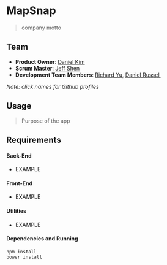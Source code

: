 # MapSnap

>company motto

## Team

* **Product Owner**: [Daniel Kim](http://github.com/DeeHKim)
* **Scrum Master**: [Jeff Shen](https://github.com/jshen212)
* **Development Team Members**: [Richard Yu](https://github.com/ryu323), [Daniel Russell](https://github.com/danielrussellLA)

*Note: click names for Github profiles*

## Usage
>Purpose of the app

## Requirements
#### Back-End
* EXAMPLE

#### Front-End
* EXAMPLE

#### Utilities
* EXAMPLE

#### Dependencies and Running
~~~~
npm install
bower install
~~~~
